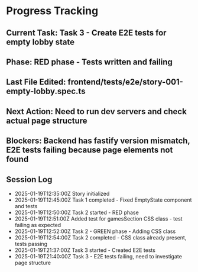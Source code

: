 # Progress Tracking

## Current Task: Task 3 - Create E2E tests for empty lobby state
## Phase: RED phase - Tests written and failing
## Last File Edited: frontend/tests/e2e/story-001-empty-lobby.spec.ts
## Next Action: Need to run dev servers and check actual page structure
## Blockers: Backend has fastify version mismatch, E2E tests failing because page elements not found

## Session Log
- 2025-01-19T12:35:00Z Story initialized
- 2025-01-19T12:45:00Z Task 1 completed - Fixed EmptyState component and tests
- 2025-01-19T12:50:00Z Task 2 started - RED phase
- 2025-01-19T12:51:00Z Added test for gamesSection CSS class - test failing as expected
- 2025-01-19T12:52:00Z Task 2 - GREEN phase - Adding CSS class
- 2025-01-19T12:54:00Z Task 2 completed - CSS class already present, tests passing
- 2025-01-19T21:37:00Z Task 3 started - Created E2E tests
- 2025-01-19T21:40:00Z Task 3 - E2E tests failing, need to investigate page structure